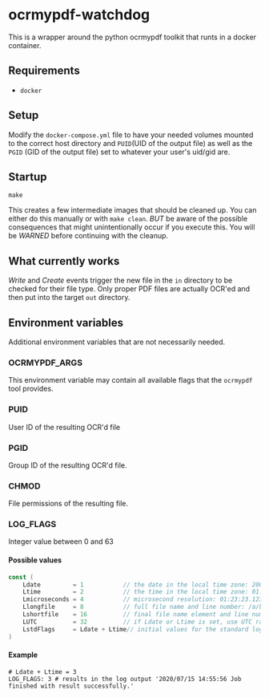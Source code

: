 # ocrmypdf-watchdog

This is a wrapper around the python ocrmypdf toolkit that runts in a docker container.


## Requirements 

- `docker`

## Setup

Modify the `docker-compose.yml` file to have your needed volumes mounted to the correct host directory and `PUID`(UID of the output file) as well as the `PGID` (GID of the output file) set to whatever your user's uid/gid are.

## Startup

```shell
make
```

This creates a few intermediate images that should be cleaned up.
You can either do this manually or with `make clean`.
*BUT* be aware of the possible consequences that might unintentionally occur if you execute this.
You will be *WARNED* before continuing with the cleanup.

## What currently works

*Write* and *Create* events trigger the new file in the `in` directory to be checked for their file type.
Only proper PDF files are actually OCR'ed and then put into the target `out` directory.


## Environment variables

Additional environment variables that are not necessarily needed.

### OCRMYPDF_ARGS

This environment variable may contain all available flags that the `ocrmypdf` tool provides.

### PUID

User ID of the resulting OCR'd file

### PGID

Group ID of the resulting OCR'd file.

### CHMOD

File permissions of the resulting file.

### LOG_FLAGS

Integer value between 0 and 63

#### Possible values

```go
const (
    Ldate         = 1           // the date in the local time zone: 2009/01/23
    Ltime         = 2           // the time in the local time zone: 01:23:23
    Lmicroseconds = 4           // microsecond resolution: 01:23:23.123123.  assumes Ltime.
    Llongfile     = 8           // full file name and line number: /a/b/c/d.go:23
    Lshortfile    = 16          // final file name element and line number: d.go:23. overrides Llongfile
    LUTC          = 32          // if Ldate or Ltime is set, use UTC rather than the local time zone
    LstdFlags     = Ldate + Ltime// initial values for the standard logger
)
```

#### Example

```yamp
# Ldate + Ltime = 3
LOG_FLAGS: 3 # results in the log output '2020/07/15 14:55:56 Job finished with result successfully.'

```
